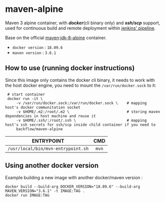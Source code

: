 maven-alpine
===

Maven 3 alpine container, with ***docker***(cli binary only) and ***ssh/scp*** support, used for continuous build and remote deployment within [jenkins' pipeline](https://jenkins.io/doc/book/pipeline/docker).

Base on the official 
[maven](https://hub.docker.com/_/maven):[jdk-8-alpine](https://github.com/carlossg/docker-maven/tree/master/jdk-8-alpine) container.
 - `docker version` : `18.09.6`
 - `maven version` : `3.6.1`

## How to use (running docker instructions)
Since this image only contains the docker cli binary, it needs to work with the host docker engine, you need to mount the `/var/run/docker.sock` to it:
```
 # start container
 docker run -it \
     -v /var/run/docker.sock:/var/run/docker.sock \    # mapping host's docker communitation socket
     -v $HOME/.m2:/root/.m2 \                          # storing maven dependencies in host machine and reuse it
     -v $HOME/.ssh/:/root/.ssh \                       # mapping host's ssh secrets for ssh/scp inside child container if you need to
     backflow/maven-alpine
```

    
| **ENTRYPOINT** | **CMD** |
|:---:|:---:|
| `/usr/local/bin/mvn-entrypoint.sh` | `mvn` |

## Using another docker version
Example building a new image with another docker/maven version :

    docker build --build-arg DOCKER_VERSION="18.09.6" --build-arg MAVEN_VERSION="3.6.1" -t IMAGE:TAG .
    docker run IMAGE:TAG
